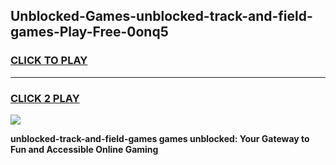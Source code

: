 
## Unblocked-Games-unblocked-track-and-field-games-Play-Free-0onq5
<h3>
<a href="https://premium76.site?title=unblocked-track-and-field-games&ref=09A">CLICK TO PLAY</a></h3>
<hr>

<h3>
<a href="https://premium76.site?title=unblocked-track-and-field-games&ref=09A">CLICK 2 PLAY</a>
  
</h3>

<a href="https://premium76.site?title=unblocked-track-and-field-games&ref=09A"><img src="https://clearcache.store/games.png"></a>


**unblocked-track-and-field-games games unblocked: Your Gateway to Fun and Accessible Online Gaming**
